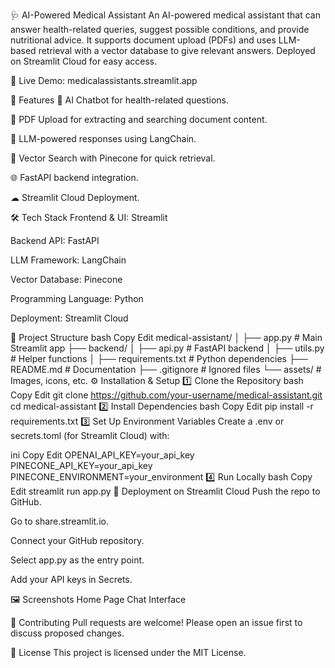 🩺 AI-Powered Medical Assistant
An AI-powered medical assistant that can answer health-related queries, suggest possible conditions, and provide nutritional advice.
It supports document upload (PDFs) and uses LLM-based retrieval with a vector database to give relevant answers.
Deployed on Streamlit Cloud for easy access.

🔗 Live Demo: medicalassistants.streamlit.app

📌 Features
💬 AI Chatbot for health-related questions.

📄 PDF Upload for extracting and searching document content.

🧠 LLM-powered responses using LangChain.

📂 Vector Search with Pinecone for quick retrieval.

🌐 FastAPI backend integration.

☁ Streamlit Cloud Deployment.

🛠️ Tech Stack
Frontend & UI: Streamlit

Backend API: FastAPI

LLM Framework: LangChain

Vector Database: Pinecone

Programming Language: Python

Deployment: Streamlit Cloud

📂 Project Structure
bash
Copy
Edit
medical-assistant/
│
├── app.py                  # Main Streamlit app
├── backend/
│   ├── api.py               # FastAPI backend
│   ├── utils.py              # Helper functions
│
├── requirements.txt         # Python dependencies
├── README.md                # Documentation
├── .gitignore               # Ignored files
└── assets/                  # Images, icons, etc.
⚙️ Installation & Setup
1️⃣ Clone the Repository
bash
Copy
Edit
git clone https://github.com/your-username/medical-assistant.git
cd medical-assistant
2️⃣ Install Dependencies
bash
Copy
Edit
pip install -r requirements.txt
3️⃣ Set Up Environment Variables
Create a .env or secrets.toml (for Streamlit Cloud) with:

ini
Copy
Edit
OPENAI_API_KEY=your_api_key
PINECONE_API_KEY=your_api_key
PINECONE_ENVIRONMENT=your_environment
4️⃣ Run Locally
bash
Copy
Edit
streamlit run app.py
🚀 Deployment on Streamlit Cloud
Push the repo to GitHub.

Go to share.streamlit.io.

Connect your GitHub repository.

Select app.py as the entry point.

Add your API keys in Secrets.

🖼️ Screenshots
Home Page	Chat Interface

🤝 Contributing
Pull requests are welcome!
Please open an issue first to discuss proposed changes.

📜 License
This project is licensed under the MIT License.
